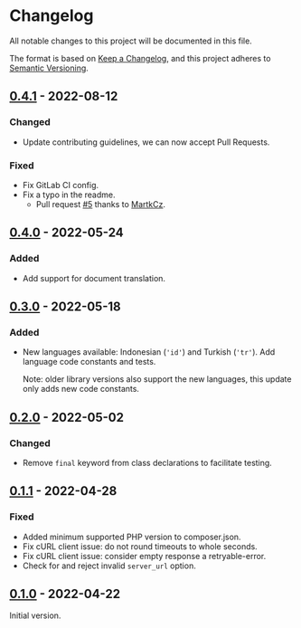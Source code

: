 # Changelog
All notable changes to this project will be documented in this file.

The format is based on [Keep a Changelog](https://keepachangelog.com/en/1.0.0/),
and this project adheres to [Semantic Versioning](https://semver.org/spec/v2.0.0.html).


## [0.4.1] - 2022-08-12
### Changed
* Update contributing guidelines, we can now accept Pull Requests.
### Fixed
* Fix GitLab CI config.
* Fix a typo in the readme.
  * Pull request [#5](https://github.com/DeepLcom/deepl-php/pull/5)
    thanks to [MartkCz](https://github.com/MartkCz).


## [0.4.0] - 2022-05-24
### Added
* Add support for document translation.


## [0.3.0] - 2022-05-18
### Added
* New languages available: Indonesian (`'id'`) and Turkish (`'tr'`). Add language code constants and tests.

  Note: older library versions also support the new languages, this update only adds new code constants.


## [0.2.0] - 2022-05-02
### Changed
* Remove `final` keyword from class declarations to facilitate testing.


## [0.1.1] - 2022-04-28
### Fixed
* Added minimum supported PHP version to composer.json.
* Fix cURL client issue: do not round timeouts to whole seconds.
* Fix cURL client issue: consider empty response a retryable-error.
* Check for and reject invalid `server_url` option.


## [0.1.0] - 2022-04-22
Initial version.


[0.4.1]: https://github.com/DeepLcom/deepl-php/compare/v0.4.0...v0.4.1
[0.4.0]: https://github.com/DeepLcom/deepl-php/compare/v0.3.0...v0.4.0
[0.3.0]: https://github.com/DeepLcom/deepl-php/compare/v0.2.0...v0.3.0
[0.2.0]: https://github.com/DeepLcom/deepl-php/compare/v0.1.1...v0.2.0
[0.1.1]: https://github.com/DeepLcom/deepl-php/compare/v0.1.0...v0.1.1
[0.1.0]: https://github.com/DeepLcom/deepl-php/releases/tag/v0.1.0

